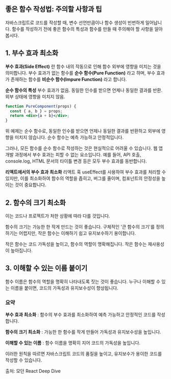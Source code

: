 ## 좋은 함수 작성법: 주의할 사항과 팁

자바스크립트로 코드를 작성할 때, 변수 선언만큼이나 함수 생성이 빈번하게 일어납니다. 함수를 작성하기 전에 좋은 함수의 특성과 함수를 만들 때 주의해야 할 사항을 알아봅시다.

## 1. 부수 효과 최소화

**부수 효과(Side Effect)** 란 함수 내의 작동으로 인해 함수 외부에 영향을 미치는 것을 의미합니다. 부수 효과가 없는 함수를 **순수 함수(Pure Function)** 라고 하며, 부수 효과가 존재하는 함수를 **비순수 함수(Impure Function)** 라고 합니다.

**순수 함수의 특성**
부수 효과가 없음.
동일한 인수를 받으면 언제나 동일한 결과를 반환.
외부 상태에 영향을 미치지 않음.

```jsx
function PureComponent(props) {
  const { a, b } = props;
  return <div>{a + b}</div>;
}
```

위 예제는 순수 함수로, 동일한 인수를 받으면 언제나 동일한 결과를 반환하고 외부에 영향을 미치지 않습니다. 순수 함수는 예측 가능하고 안정적입니다.

그러나, 모든 함수를 순수 함수로 작성하는 것은 현실적으로 어려울 수 있습니다. 웹 앱 개발 과정에서 부수 효과는 피할 수 없는 요소입니다. 예를 들어, API 호출, console.log, HTML 문서의 타이틀 변경 등은 모두 부수 효과를 동반합니다.

**리액트에서의 부수 효과 최소화**
리액트 훅 useEffect를 사용하여 부수 효과를 처리할 수 있지만, 이를 최소화하여 함수의 역할을 좁히고, 버그를 줄이며, 컴포넌트의 안정성을 높이는 것이 중요합니다.

## 2. 함수의 크기 최소화

이는 코드나 프로젝트가 처한 상황에 따라 다를 것입니다.

함수의 크기는 가능한 한 작게 만드는 것이 좋습니다. 구체적인 '큰 함수의 크기'를 정의하기는 어렵지만, 작은 함수는 이해하기 쉽고 유지보수하기 용이합니다.

작은 함수는 코드 가독성을 높이고, 함수의 역할이 명확해집니다.
작은 함수는 재사용성이 높아집니다.

## 3. 이해할 수 있는 이름 붙이기

함수 이름은 함수의 역할을 명확히 나타내도록 짓는 것이 좋습니다. 누구나 이해할 수 있는 이름을 붙이면, 코드의 가독성과 유지보수성이 향상됩니다.

### 요약

**부수 효과 최소화** : 함수의 부수 효과를 최소화하여 예측 가능하고 안정적인 코드를 작성합니다.

**함수의 크기 최소화** : 가능한 한 함수를 작게 만들어 가독성과 유지보수성을 높입니다.

**이해할 수 있는 이름** : 함수 이름을 명확히 지어 코드의 가독성을 높입니다.

이러한 원칙을 따르면 자바스크립트 코드의 품질을 높이고, 유지보수가 용이한 코드를 작성할 수 있습니다.

출처: 모던 React Deep Dive
